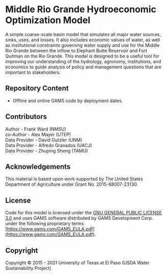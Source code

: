 # Middle Rio Grande Hydroeconomic Optimization Model

A simple coarse-scale basin model that simulates all major water sources, sinks, uses, and losses. It also includes economic values of water, as well as institutional constraints governing water supply and use for the Middle Rio Grande between the inflow to Elephant Butte Reservoir and Fort Quitman on the Rio Grande. This model is designed to be a useful tool for improving our understanding of the hydrology, agronomy, institutions, and economics to guide analysis of policy and management questions that are important to stakeholders. 

## Repository Content
- Offline and online GAMS code by deployment dates.

## Contributors
Author - Frank Ward (NMSU)   
co-Author - Alex Mayer (UTEP)   
Data Provider - David Gutzler (UNM)   
Data Provider - Alfredo Granados (UACJ)   
Data Provider - Zhuping Sheng (TAMU)   

## Acknowledgements
This material is based upon work supported by The United States Department of Agriculture under Grant No. 2015-68007-23130.

## License
Code for this model is licensed under the [GNU GENERAL PUBLIC LICENSE  3.0](https://github.com/iLink-CyberShARE/SWIM-IT/blob/master/LICENSE) and uses GAMS software distributed by GAMS Development Corp. under the following proprietary terms [https://www.gams.com/GAMS_EULA.pdf](https://www.gams.com/GAMS_EULA.pdf). 

## Copyright
Copyright © 2015 - 2021 University of Texas at El Paso (USDA Water Sustainability Project) 